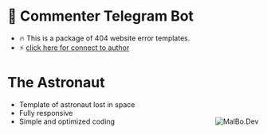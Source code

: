 # 🤖 Commenter Telegram Bot
- 🔥 This is a package of 404 website error templates.
- ⚡️ [click here for connect to author](https://t.me/ixAmirCom)

# The Astronaut
- Template of astronaut lost in space
- Fully responsive
- Simple and optimized coding
<a href="https://github.com/ixAmirCom/404_Error"><img align="right" title="MalBo.Dev" src="https://s28.picofile.com/file/8463736184/404_1.jpeg"></a>
